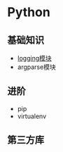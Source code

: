 # Python

## 基础知识

* [logging模块](base/logging.md)
* argparse模块

## 进阶

* pip
* virtualenv

## 第三方库




